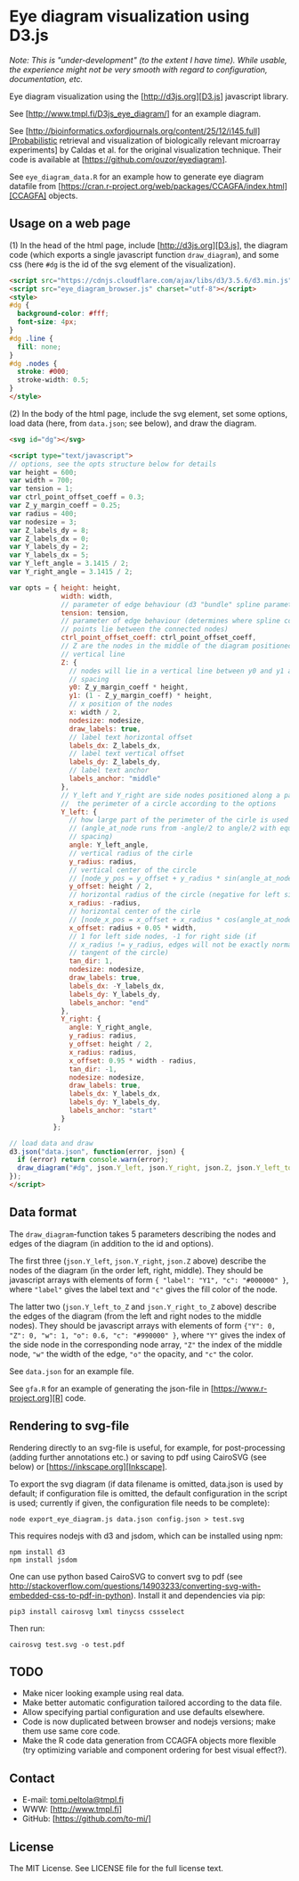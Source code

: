 Eye diagram visualization using D3.js
=====================================

*Note: This is "under-development" (to the extent I have time). While usable, the experience might not be very smooth with regard to configuration, documentation, etc.*

Eye diagram visualization using the [http://d3js.org][D3.js] javascript library.

See [http://www.tmpl.fi/D3js_eye_diagram/] for an example diagram.

See [http://bioinformatics.oxfordjournals.org/content/25/12/i145.full][Probabilistic retrieval and visualization of biologically relevant microarray experiments] by Caldas et al. for the original visualization technique. Their code is available at [https://github.com/ouzor/eyediagram].

See `eye_diagram_data.R` for an example how to generate eye diagram datafile from [https://cran.r-project.org/web/packages/CCAGFA/index.html][CCAGFA] objects.


Usage on a web page
-------------------

(1) In the head of the html page, include [http://d3js.org][D3.js], the diagram code (which exports a single javascript function `draw_diagram`), and some css (here `#dg` is the id of the svg element of the visualization).

~~~~~ html
<script src="https://cdnjs.cloudflare.com/ajax/libs/d3/3.5.6/d3.min.js" charset="utf-8"></script>
<script src="eye_diagram_browser.js" charset="utf-8"></script>
<style>
#dg {
  background-color: #fff;
  font-size: 4px;
}
#dg .line {
  fill: none;
}
#dg .nodes {
  stroke: #000;
  stroke-width: 0.5;
}
</style>
~~~~~ 

(2) In the body of the html page, include the svg element, set some options, load data (here, from `data.json`; see below), and draw the diagram.

~~~~~ html
<svg id="dg"></svg>

<script type="text/javascript">
// options, see the opts structure below for details
var height = 600;
var width = 700;
var tension = 1;
var ctrl_point_offset_coeff = 0.3;
var Z_y_margin_coeff = 0.25;
var radius = 400;
var nodesize = 3;
var Z_labels_dy = 8;
var Z_labels_dx = 0;
var Y_labels_dy = 2;
var Y_labels_dx = 5;
var Y_left_angle = 3.1415 / 2;
var Y_right_angle = 3.1415 / 2;

var opts = { height: height,
             width: width,
             // parameter of edge behaviour (d3 "bundle" spline parameter)
             tension: tension,
             // parameter of edge behaviour (determines where spline control
             // points lie between the connected nodes)
             ctrl_point_offset_coeff: ctrl_point_offset_coeff,
             // Z are the nodes in the middle of the diagram positioned on a
             // vertical line
             Z: {
               // nodes will lie in a vertical line between y0 and y1 at equal
               // spacing
               y0: Z_y_margin_coeff * height,
               y1: (1 - Z_y_margin_coeff) * height,
               // x position of the nodes
               x: width / 2,
               nodesize: nodesize,
               draw_labels: true,
               // label text horizontal offset
               labels_dx: Z_labels_dx,
               // label text vertical offset
               labels_dy: Z_labels_dy,
               // label text anchor
               labels_anchor: "middle"
             },
             // Y_left and Y_right are side nodes positioned along a part of
             //  the perimeter of a circle according to the options
             Y_left: {
               // how large part of the perimeter of the cirle is used
               // (angle_at_node runs from -angle/2 to angle/2 with equal
               // spacing)
               angle: Y_left_angle,
               // vertical radius of the cirle
               y_radius: radius,
               // vertical center of the circle
               // [node_y_pos = y_offset + y_radius * sin(angle_at_node)]
               y_offset: height / 2,
               // horizontal radius of the circle (negative for left size nodes)
               x_radius: -radius,
               // horizontal center of the cirle
               // [node_x_pos = x_offset + x_radius * cos(angle_at_node)]
               x_offset: radius + 0.05 * width,
               // 1 for left side nodes, -1 for right side (if 
               // x_radius != y_radius, edges will not be exactly normal to the
               // tangent of the circle)
               tan_dir: 1,
               nodesize: nodesize,
               draw_labels: true,
               labels_dx: -Y_labels_dx,
               labels_dy: Y_labels_dy,
               labels_anchor: "end"
             },
             Y_right: {
               angle: Y_right_angle,
               y_radius: radius,
               y_offset: height / 2,
               x_radius: radius,
               x_offset: 0.95 * width - radius,
               tan_dir: -1,
               nodesize: nodesize,
               draw_labels: true,
               labels_dx: Y_labels_dx,
               labels_dy: Y_labels_dy,
               labels_anchor: "start"
             }
           };

// load data and draw
d3.json("data.json", function(error, json) {
  if (error) return console.warn(error);
  draw_diagram("#dg", json.Y_left, json.Y_right, json.Z, json.Y_left_to_Z, json.Y_right_to_Z, opts);
});
</script>
~~~~~ 

Data format
-----------

The `draw_diagram`-function takes 5 parameters describing the nodes and edges of the diagram (in addition to the id and options).

The first three (`json.Y_left`, `json.Y_right`, `json.Z` above) describe the nodes of the diagram (in the order left, right, middle). They should be javascript arrays with elements of form `{ "label": "Y1", "c": "#000000" }`, where `"label"` gives the label text and `"c"` gives the fill color of the node.

The latter two (`json.Y_left_to_Z` and `json.Y_right_to_Z` above) describe the edges of the diagram (from the left and right nodes to the middle nodes). They should be javascript arrays with elements of form `{"Y": 0, "Z": 0, "w": 1, "o": 0.6, "c": "#990000" }`, where `"Y"` gives the index of the side node in the corresponding node array, `"Z"` the index of the middle node, `"w"` the width of the edge, `"o"` the opacity, and `"c"` the color.

See `data.json` for an example file.

See `gfa.R` for an example of generating the json-file in [https://www.r-project.org][R] code.


Rendering to svg-file
---------------------

Rendering directly to an svg-file is useful, for example, for post-processing (adding further annotations etc.) or saving to pdf using CairoSVG (see below) or [https://inkscape.org][Inkscape].

To export the svg diagram (if data filename is omitted, data.json is used by default; if configuration file is omitted, the default configuration in the script is used; currently if given, the configuration file needs to be complete):
~~~~~
node export_eye_diagram.js data.json config.json > test.svg
~~~~~

This requires nodejs with d3 and jsdom, which can be installed using npm:
~~~~~
npm install d3
npm install jsdom
~~~~~

One can use python based CairoSVG to convert svg to pdf (see http://stackoverflow.com/questions/14903233/converting-svg-with-embedded-css-to-pdf-in-python). Install it and dependencies via pip:
~~~~~
pip3 install cairosvg lxml tinycss cssselect
~~~~~

Then run:
~~~~~
cairosvg test.svg -o test.pdf
~~~~~


TODO
----

 * Make nicer looking example using real data.
 * Make better automatic configuration tailored according to the data file.
 * Allow specifying partial configuration and use defaults elsewhere.
 * Code is now duplicated between browser and nodejs versions; make them use same core code.
 * Make the R code data generation from CCAGFA objects more flexible (try optimizing variable and component ordering for best visual effect?).


Contact
-------

 * E-mail: tomi.peltola@tmpl.fi
 * WWW: [http://www.tmpl.fi]
 * GitHub: [https://github.com/to-mi/]


License
-------

The MIT License. See LICENSE file for the full license text.
